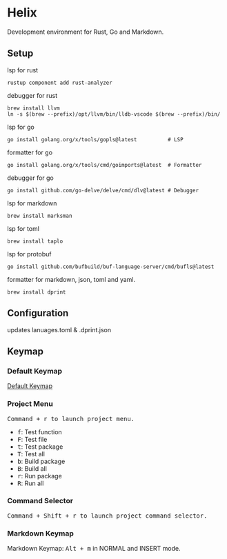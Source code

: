 # Helix

Development environment for Rust, Go and Markdown.

## Setup

lsp for rust
```shell
rustup component add rust-analyzer
```

debugger for rust

```
brew install llvm
ln -s $(brew --prefix)/opt/llvm/bin/lldb-vscode $(brew --prefix)/bin/
```

lsp for go
```shell
go install golang.org/x/tools/gopls@latest          # LSP
```

formatter for go
```shell
go install golang.org/x/tools/cmd/goimports@latest  # Formatter
```

debugger for go
```shell
go install github.com/go-delve/delve/cmd/dlv@latest # Debugger
```

lsp for markdown
```shell
brew install marksman
```

lsp for toml
```shell
brew install taplo
```

lsp for protobuf
```shell
go install github.com/bufbuild/buf-language-server/cmd/bufls@latest
```

formatter for markdown, json, toml and yaml.

```shell
brew install dprint
```

## Configuration

updates lanuages.toml & .dprint.json

## Keymap

### Default Keymap

[Default Keymap](https://docs.helix-editor.com/keymap.html)

### Project Menu

<kbd>Command + r<kbd> to launch project menu.

- <kbd>f</kbd>: Test function
- <kbd>F</kbd>: Test file
- <kbd>t</kbd>: Test package
- <kbd>T</kbd>: Test all
- <kbd>b</kbd>: Build package
- <kbd>B</kbd>: Build all
- <kbd>r</kbd>: Run package
- <kbd>R</kbd>: Run all

### Command Selector

<kbd>Command + Shift + r<kbd> to launch project command selector.

### Markdown Keymap

Markdown Keymap: <kbd>Alt + m</kbd> in NORMAL and INSERT mode.
